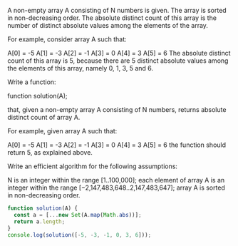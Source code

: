 A non-empty array A consisting of N numbers is given. The array is sorted in non-decreasing order. The absolute distinct count of this array is the number of distinct absolute values among the elements of the array.

For example, consider array A such that:

  A[0] = -5
  A[1] = -3
  A[2] = -1
  A[3] =  0
  A[4] =  3
  A[5] =  6
The absolute distinct count of this array is 5, because there are 5 distinct absolute values among the elements of this array, namely 0, 1, 3, 5 and 6.

Write a function:

function solution(A);

that, given a non-empty array A consisting of N numbers, returns absolute distinct count of array A.

For example, given array A such that:

  A[0] = -5
  A[1] = -3
  A[2] = -1
  A[3] =  0
  A[4] =  3
  A[5] =  6
the function should return 5, as explained above.

Write an efficient algorithm for the following assumptions:

N is an integer within the range [1..100,000];
each element of array A is an integer within the range [−2,147,483,648..2,147,483,647];
array A is sorted in non-decreasing order.
```javascript
function solution(A) {
  const a = [...new Set(A.map(Math.abs))];
  return a.length;
}
console.log(solution([-5, -3, -1, 0, 3, 6]));

```